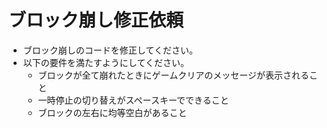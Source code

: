 # ブロック崩し修正依頼

- ブロック崩しのコードを修正してください。
- 以下の要件を満たすようにしてください。
  - ブロックが全て崩れたときにゲームクリアのメッセージが表示されること
  - 一時停止の切り替えがスペースキーでできること
  - ブロックの左右に均等空白があること
